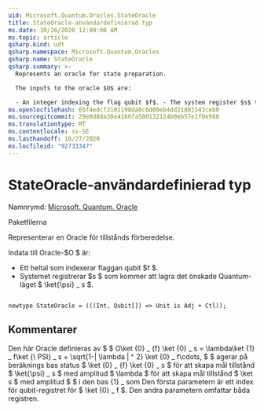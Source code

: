 ```yaml
---
uid: Microsoft.Quantum.Oracles.StateOracle
title: StateOracle-användardefinierad typ
ms.date: 10/26/2020 12:00:00 AM
ms.topic: article
qsharp.kind: udt
qsharp.namespace: Microsoft.Quantum.Oracles
qsharp.name: StateOracle
qsharp.summary: >-
  Represents an oracle for state preparation.

  The inputs to the oracle $O$ are:

  - An integer indexing the flag qubit $f$. - The system register $s$ that will store the desired quantum state $\ket{\psi}\_s$.
ms.openlocfilehash: 65f4edcf2101190da0c6d00eb4dd21881143ceb0
ms.sourcegitcommit: 29e0d88a30e4166fa580132124b0eb57e1f0e986
ms.translationtype: MT
ms.contentlocale: sv-SE
ms.lasthandoff: 10/27/2020
ms.locfileid: "92733347"
---
```

# <a name="stateoracle-user-defined-type"></a>StateOracle-användardefinierad typ

Namnrymd: [Microsoft. Quantum. Oracle](xref:Microsoft.Quantum.Oracles)

Paketfilerna [](https://nuget.org/packages/)


Representerar en Oracle för tillstånds förberedelse.

Indata till Oracle-$O $ är:

- Ett heltal som indexerar flaggan qubit $f $.
- Systemet registrerar $s $ som kommer att lagra det önskade Quantum-läget $ \ket{\psi} \_ s $.

```qsharp

newtype StateOracle = (((Int, Qubit[]) => Unit is Adj + Ctl));
```



## <a name="remarks"></a>Kommentarer

Den här Oracle definieras av $ $ O\ket {0} \_ {f} \ket {0} \_ s = \lambda\ket {1} \_ f\ket {\ PSI} \_ s + \sqrt{1-| \lambda | ^ 2} \ket {0} \_ f\cdots, $ $ agerar på beräknings bas status $ \ket {0} \_ {f} \ket {0} \_ s $ för att skapa mål tillstånd $ \ket{\psi} \_ s $ med amplitud $ \lambda $ för att skapa mål tillstånd $ \ket s $ med amplitud $ $ i den bas {1} \_ som
Den första parametern är ett index för qubit-registret för $ \ket {0} \_ f $. Den andra parametern omfattar båda registren.